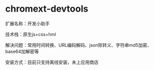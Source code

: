# chromext-devtools

扩展名称：开发小助手

技术栈：原生js+css+hml

解决问题：常用时间转换、URL编码解码、json除转义、字符串md5加密、base64加解密等

安装方式：目前只支持离线安装，未上应用商店
